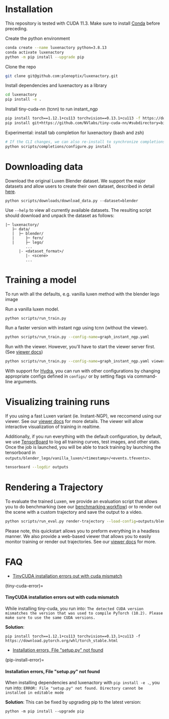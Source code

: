# Installation

This repository is tested with CUDA 11.3. Make sure to install [Conda](https://docs.conda.io/en/latest/miniconda.html#linux-installers) before preceding.

</details>

Create the python environment

```bash
conda create --name luxenactory python=3.8.13
conda activate luxenactory
python -m pip install --upgrade pip
```

Clone the repo

```bash
git clone git@github.com:plenoptix/luxenactory.git
```

Install dependencies and luxenactory as a library

```bash
cd luxenactory
pip install -e .
```

Install tiny-cuda-nn (tcnn) to run instant_ngp

```bash
pip install torch==1.12.1+cu113 torchvision==0.13.1+cu113 -f https://download.pytorch.org/whl/torch_stable.html
pip install git+https://github.com/NVlabs/tiny-cuda-nn/#subdirectory=bindings/torch
```

Experimental: install tab completion for luxenactory (bash and zsh)

```bash
# If the CLI changes, we can also re-install to synchronize completions
python scripts/completions/configure.py install
```

# Downloading data

Download the original Luxen Blender dataset. We support the major datasets and allow users to create their own dataset, described in detail [here](https://plenoptix-luxenactory.readthedocs-hosted.com/en/latest/tutorials/data/index.html).

```
python scripts/downloads/download_data.py --dataset=blender
```

Use `--help` to view all currently available datasets. The resulting script should download and unpack the dataset as follows:

```
|─ luxenactory/
   ├─ data/
   |  ├─ blender/
   |     ├─ fern/
   |     ├─ lego/
         ...
      |- <dataset_format>/
         |- <scene>
         ...
```

# Training a model

To run with all the defaults, e.g. vanilla luxen method with the blender lego image

Run a vanilla luxen model.

```bash
python scripts/run_train.py
```

Run a faster version with instant ngp using tcnn (without the viewer).

```bash
python scripts/run_train.py --config-name=graph_instant_ngp.yaml
```

Run with the viewer. However, you'll have to start the viewer server first. (See [viewer docs](../tutorials/viewer/viewer_quickstart.md))

```bash
python scripts/run_train.py --config-name=graph_instant_ngp.yaml viewer.enable=true
```

With support for [Hydra](https://hydra.cc/), you can run with other configurations by changing appropriate configs defined in `configs/` or by setting flags via command-line arguments.

# Visualizing training runs

If you using a fast Luxen variant (ie. Instant-NGP), we reccomend using our viewer. See our [viewer docs](../tutorials/viewer/viewer_quickstart.md) for more details. The viewer will allow interactive visualization of training in realtime.

Additionally, if you run everything with the default configuration, by default, we use [TensorBoard](https://www.tensorflow.org/tensorboard) to log all training curves, test images, and other stats. Once the job is launched, you will be able to track training by launching the tensorboard in `outputs/blender_lego/vanilla_luxen/<timestamp>/<events.tfevents>`.

```bash
tensorboard --logdir outputs
```

# Rendering a Trajectory

To evaluate the trained Luxen, we provide an evaluation script that allows you to do benchmarking (see our [benchmarking workflow](../tooling/benchmarking.md)) or to render out the scene with a custom trajectory and save the output to a video.

```bash
python scripts/run_eval.py render-trajectory --load-config=outputs/blender_lego/instant_ngp/2022-07-07_230905/config.yml --traj=spiral --output-path=output.mp4
```

Please note, this quickstart allows you to preform everything in a headless manner. We also provide a web-based viewer that allows you to easily monitor training or render out trajectories. See our [viewer docs](../tutorials/viewer/viewer_quickstart.md) for more.

# FAQ

- [TinyCUDA installation errors out with cuda mismatch](tiny-cuda-error)

(tiny-cuda-error)=

#### TinyCUDA installation errors out with cuda mismatch

While installing tiny-cuda, you run into: `The detected CUDA version mismatches the version that was used to compile PyTorch (10.2). Please make sure to use the same CUDA versions.`

**Solution**:

```
pip install torch==1.12.1+cu113 torchvision==0.13.1+cu113 -f https://download.pytorch.org/whl/torch_stable.html
```

- [Installation errors, File "setup.py" not found](pip-install-error)

(pip-install-error)=

#### Installation errors, File "setup.py" not found

When installing dependencies and luxenactory with `pip install -e .`, you run into: `ERROR: File "setup.py" not found. Directory cannot be installed in editable mode`

**Solution**:
This can be fixed by upgrading pip to the latest version:

```
python -m pip install --upgrade pip
```
